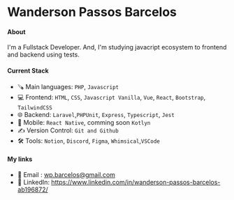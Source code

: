 # Wanderson Passos Barcelos

#### About
I'm a Fullstack Developer. And, I'm studying javacript ecosystem  to frontend and backend using tests.

#### Current Stack
- 🪚 Main languages: `PHP`, `Javascript`
- 💻 Frontend: `HTML`, `CSS`, `Javascript Vanilla`, `Vue`, `React`, `Bootstrap`, `TailwindCSS`
- 🌐 Backend: `Laravel`,`PHPUnit`, `Express`, `Typescript`, `Jest`
- 📱 Mobile: `React Native`, comming soon `Kotlyn`
- ✍️ Version Control: `Git and Github`
- 🛠️ Tools: `Notion`, `Discord`, `Figma`, `Whimsical`,`VSCode`

#### My links
- 📧 Email : wp.barcelos@gmail.com
- 📧 LinkedIn: https://www.linkedin.com/in/wanderson-passos-barcelos-ab196872/

